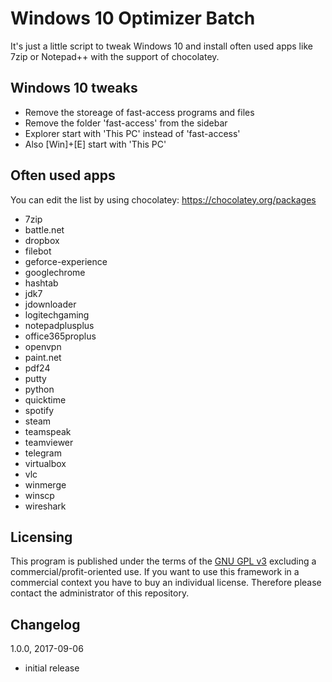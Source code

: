 # Windows 10 Optimizer Batch
It's just a little script to tweak Windows 10 and install often used apps like 7zip or Notepad++ with the support of chocolatey.

## Windows 10 tweaks
- Remove the storeage of fast-access programs and files
- Remove the folder 'fast-access' from the sidebar
- Explorer start with 'This PC' instead of 'fast-access'
- Also [Win]+[E] start with 'This PC'

## Often used apps
You can edit the list by using chocolatey: https://chocolatey.org/packages
- 7zip
- battle.net
- dropbox
- filebot
- geforce-experience
- googlechrome
- hashtab
- jdk7
- jdownloader
- logitechgaming
- notepadplusplus
- office365proplus
- openvpn
- paint.net
- pdf24
- putty
- python
- quicktime
- spotify
- steam
- teamspeak
- teamviewer
- telegram
- virtualbox
- vlc
- winmerge
- winscp
- wireshark

## Licensing
This program is published under the terms of the [GNU GPL v3](https://www.gnu.org/licenses/gpl-3.0.en.html) excluding a commercial/profit-oriented use. If you want to use this framework in a commercial context you have to buy an individual license. Therefore please contact the administrator of this repository.

## Changelog
1.0.0, 2017-09-06
- initial release